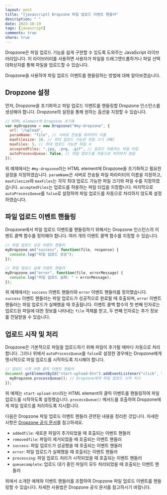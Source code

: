 ```yaml
---
layout: post
title: "[javascript] Dropzone 파일 업로드 이벤트 핸들러"
description: " "
date: 2023-10-19
tags: [javascript]
comments: true
share: true
---
```


Dropzone은 파일 업로드 기능을 쉽게 구현할 수 있도록 도와주는 JavaScript 라이브러리입니다. 이 라이브러리를 사용하면 사용자가 파일을 드래그앤드롭하거나 파일 선택 대화상자를 통해 파일을 업로드할 수 있습니다.

Dropzone을 사용하여 파일 업로드 이벤트를 핸들링하는 방법에 대해 알아보겠습니다.

## Dropzone 설정

먼저, Dropzone을 초기화하고 파일 업로드 이벤트를 핸들링할 Dropzone 인스턴스를 생성해야 합니다. Dropzone의 설정을 통해 원하는 옵션을 지정할 수 있습니다.

```javascript
// HTML element에 Dropzone 초기화
var myDropzone = new Dropzone("#my-dropzone", {
  url: "/upload",
  paramName: "file", // 서버로 전송될 파라미터 이름
  maxFilesize: 10, // 최대 업로드 가능한 파일 크기 (MB)
  maxFiles: 5, // 최대 업로드 가능한 파일 수
  acceptedFiles: ".jpg, .png, .gif", // 업로드 허용하는 파일 타입
  autoProcessQueue: false, // 파일 업로드를 자동으로 처리하지 않음
});
```

위 예제에서는 `#my-dropzone`라는 HTML element에 Dropzone을 초기화하고 필요한 설정을 지정하였습니다. `paramName`은 서버로 전송될 파일 파라미터의 이름을 지정하고, `maxFilesize`와 `maxFiles`는 각각 최대 업로드 가능한 파일 크기와 파일 수를 지정하였습니다. `acceptedFiles`는 업로드를 허용하는 파일 타입을 지정합니다. 마지막으로 `autoProcessQueue`를 `false`로 설정하여 파일 업로드를 자동으로 처리하지 않도록 설정하였습니다.

## 파일 업로드 이벤트 핸들링

Dropzone에서 파일 업로드 이벤트를 핸들링하기 위해서는 Dropzone 인스턴스의 이벤트 콜백 함수를 정의해야 합니다. 여러 개의 이벤트 콜백 함수를 지정할 수 있습니다.

```javascript
// 파일 업로드 성공 이벤트 핸들러
myDropzone.on("success", function(file, response) {
  console.log("파일 업로드 성공");
});

// 파일 업로드 실패 이벤트 핸들러
myDropzone.on("error", function(file, errorMessage) {
  console.log("파일 업로드 실패: " + errorMessage);
});
```

위 예제에서는 `success` 이벤트 핸들러와 `error` 이벤트 핸들러를 정의했습니다. `success` 이벤트 핸들러는 파일 업로드가 성공적으로 완료될 때 호출되며, `error` 이벤트 핸들러는 파일 업로드가 실패했을 때 호출됩니다. 이벤트 콜백 함수의 첫 번째 인자로는 업로드된 파일에 대한 정보를 나타내는 `file` 객체를 받고, 두 번째 인자로는 추가 정보를 전달받을 수 있습니다.

## 업로드 시작 및 처리

Dropzone은 기본적으로 파일을 업로드하기 위해 파일이 추가될 때마다 자동으로 처리합니다. 그러나 위에서 `autoProcessQueue`를 `false`로 설정한 경우에는 Dropzone에게 명시적으로 파일 업로드를 시작하도록 지시해야 합니다.

```javascript
// 업로드 시작 버튼 클릭 이벤트 핸들러
document.getElementById("start-upload-btn").addEventListener("click", function() {
  myDropzone.processQueue(); // Dropzone에게 파일 업로드 시작 지시
});
```

위 예제는 `start-upload-btn`라는 HTML element의 클릭 이벤트를 핸들링하여 파일 업로드를 시작하도록 설정했습니다. `processQueue()` 메서드를 호출하여 Dropzone에게 파일 업로드를 처리하도록 지시합니다.

다음은 Dropzone 파일 업로드 이벤트 핸들러 관련된 내용을 정리한 것입니다. 자세한 사항은 [Dropzone 공식 문서](https://www.dropzonejs.com/#events)를 참고하세요.

- `addedfile`: 새로운 파일이 추가되었을 때 호출되는 이벤트 핸들러
- `removedfile`: 파일이 제거되었을 때 호출되는 이벤트 핸들러
- `success`: 파일 업로드가 성공했을 때 호출되는 이벤트 핸들러
- `error`: 파일 업로드가 실패했을 때 호출되는 이벤트 핸들러
- `processing`: 파일 업로드 처리가 시작되었을 때 호출되는 이벤트 핸들러
- `queuecomplete`: 업로드 대기 중인 파일이 모두 처리되었을 때 호출되는 이벤트 핸들러

위에서 소개한 예제와 이벤트 핸들러를 조합하여 Dropzone 파일 업로드 이벤트를 핸들링할 수 있습니다. 자세한 사용법은 Dropzone 공식 문서를 참고하시기 바랍니다.